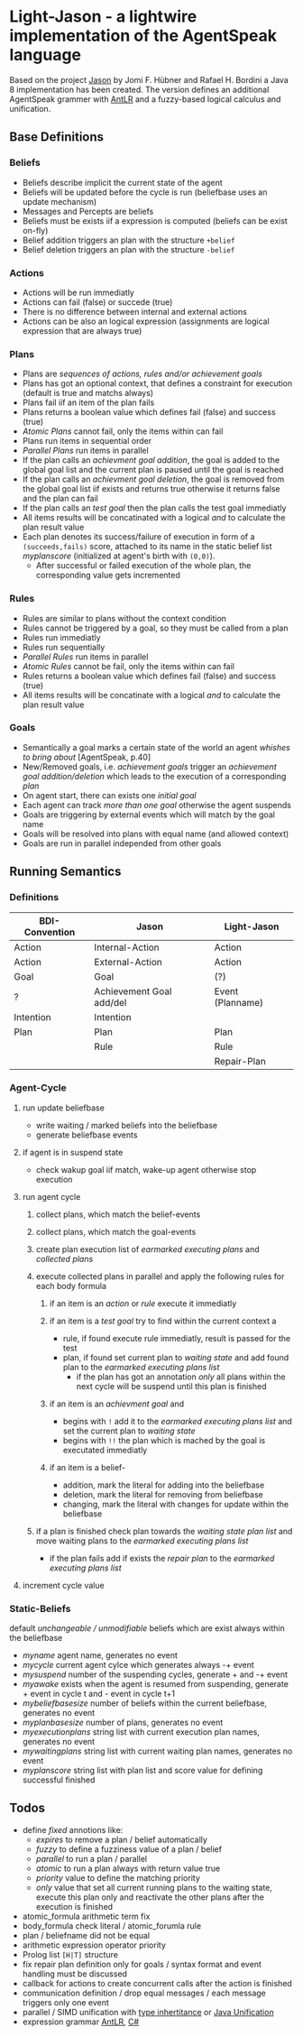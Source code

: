 # Light-Jason - a lightwire implementation of the AgentSpeak language

Based on the project [Jason](http://jason.sourceforge.net/) by Jomi F. Hübner and Rafael H. Bordini
a Java 8 implementation has been created. The version defines an additional AgentSpeak grammer with
[AntLR](http://www.antlr.org/) and a fuzzy-based logical calculus and unification.

## Base Definitions

### Beliefs

* Beliefs describe implicit the current state of the agent
* Beliefs will be updated before the cycle is run (beliefbase uses an update mechanism)
* Messages and Percepts are beliefs
* Beliefs must be exists iif a expression is computed (beliefs can be exist on-fly)
* Belief addition triggers an plan with the structure ```+belief```
* Belief deletion triggers an plan with the structure ```-belief```


### Actions

* Actions will be run immediatly
* Actions can fail (false) or succede (true)
* There is no difference between internal and external actions
* Actions can be also an logical expression (assignments are logical expression that are always true)


### Plans

* Plans are _sequences of actions, rules and/or achievement goals_
* Plans has got an optional context, that defines a constraint for execution (default is true and matchs always)
* Plans fail iif an item of the plan fails
* Plans returns a boolean value which defines fail (false) and success (true)
* _Atomic Plans_ cannot fail, only the items within can fail
* Plans run items in sequential order
* _Parallel Plans_ run items in parallel
* If the plan calls an _achievment goal addition_, the goal is added to the global goal list and the current plan is paused until the goal is reached
* If the plan calls an _achievment goal deletion_, the goal is removed from the global goal list iif exists and returns true otherwise it returns false and the plan can fail
* If the plan calls an _test goal_ then the plan calls the test goal immediatly
* All items results will be concatinated with a logical _and_ to calculate the plan result value
* Each plan denotes its success/failure of execution in form of a ```(succeeds,fails)``` score, attached to its name in the static belief list _myplanscore_ (initialized at agent's birth with ```(0,0)```).
  * After successful or failed execution of the whole plan, the corresponding value gets incremented

### Rules

* Rules are similar to plans without the context condition
* Rules cannot be triggered by a goal, so they must be called from a plan
* Rules run immediatly
* Rules run sequentially
* _Parallel Rules_ run items in parallel
* _Atomic Rules_ cannot be fail, only the items within can fail
* Rules returns a boolean value which defines fail (false) and success (true)
* All items results will be concatinate with a logical _and_ to calculate the plan result value

 
### Goals

* Semantically a goal marks a certain state of the world an agent _whishes to bring about_ [AgentSpeak, p.40]
* New/Removed goals, i.e. _achievement goals_ trigger an _achievement goal addition/deletion_ which leads to the execution of a corresponding _plan_
* On agent start, there can exists one _initial goal_
* Each agent can track _more than one goal_ otherwise the agent suspends
* Goals are triggering by external events which will match by the goal name
* Goals will be resolved into plans with equal name (and allowed context)
* Goals are run in parallel independed from other goals

## Running Semantics

### Definitions

| BDI-Convention    | Jason                    | Light-Jason       |
| ----------------- | ------------------------ | ----------------- |
| Action            | Internal-Action          | Action            |
| Action            | External-Action          | Action            |
| Goal              | Goal                     | (?)               |
| ?                 | Achievement Goal add/del | Event (Planname)  | 
| Intention         | Intention                |                   |
| Plan              | Plan                     | Plan              |
|                   | Rule                     | Rule              |
|                   |                          | Repair-Plan       |


### Agent-Cycle

1. run update beliefbase
    * write waiting / marked beliefs into the beliefbase
    * generate beliefbase events

2. if agent is in suspend state
    * check wakup goal iif match, wake-up agent otherwise stop execution
    
3. run agent cycle

    1. collect plans, which match the belief-events
    2. collect plans, which match the goal-events
    3. create plan execution list of _earmarked executing plans_ and _collected plans_
    4. execute collected plans in parallel and apply the following rules for each body formula

        1. if an item is an _action_ or _rule_ execute it immediatly
        2. if an item is a _test goal_ try to find within the current context a
            * rule, if found execute rule immediatly, result is passed for the test
            * plan, if found set current plan to _waiting state_ and add found plan to the _earmarked executing plans list_
                * if the plan has got an annotation _only_ all plans within the next cycle will be suspend until this plan is finished


        3. if an item is an _achievment goal_ and
            * begins with ```!``` add it to the _earmarked executing plans list_ and set the current plan to _waiting state_
            * begins with ```!!``` the plan which is mached by the goal is executated immediatly
            
        4. if an item is a belief-
            * addition, mark the literal for adding into the beliefbase
            * deletion, mark the literal for removing from beliefbase
            * changing, mark the literal with changes for update within the beliefbase

    5. if a plan is finished check plan towards the _waiting state plan list_ and move waiting plans to the _earmarked executing plans list_
        * if the plan fails add if exists the _repair plan_ to the _earmarked executing plans list_

4. increment cycle value

### Static-Beliefs

default _unchangeable / unmodifiable_ beliefs which are exist always within the beliefbase

* _myname_ agent name, generates no event
* _mycycle_ current agent cylce which generates always -+ event
* _mysuspend_ number of the suspending cycles, generate + and -+ event
* _myawake_ exists when the agent is resumed from suspending, generate + event in cycle t and - event in cycle t+1
* _mybeliefbasesize_ number of beliefs within the current beliefbase, generates no event
* _myplanbasesize_ number of plans, generates no event
* _myexecutionplans_ string list with current execution plan names, generates no event
* _mywaitingplans_ string list with current waiting plan names, generates no event
* _myplanscore_ string list with plan list and score value for defining successful finished



## Todos

* define _fixed_ annotions like:
    * _expires_ to remove a plan / belief automatically 
    * _fuzzy_ to define a fuzziness value of a plan / belief
    * _parallel_ to run a plan / parallel
    * _atomic_ to run a plan always with return value true
    * _priority_ value to define the matching priority
    * _only_ value that set all current running plans to the waiting state, execute this plan only and reactivate the other plans after the execution is finished
* atomic_formula arithmetic term fix
* body_formula check literal / atomic_forumla rule
* plan / beliefname did not be equal
* arithmetic expression operator priority
* Prolog list ```[H|T]``` structure
* fix repair plan definition only for goals / syntax format and event handling must be discussed
* callback for actions to create concurrent calls after the action is finished
* communication definition / drop equal messages / each message triggers only one event
* parallel / SIMD unification with [type inhertitance](http://stackoverflow.com/questions/1396558/how-can-i-implement-the-unification-algorithm-in-a-language-like-java-or-c) or [Java Unification](https://code.google.com/p/kawala/source/browse/trunk/src/com/kaching/platform/common/types/Unification.java?r=265)
* expression grammar [AntLR](http://stackoverflow.com/questions/16469023/antlr-left-recursion-for-nesting-boolean-expressions), [C#](http://www.codeproject.com/Articles/18880/State-of-the-Art-Expression-Evaluation)